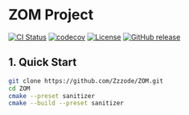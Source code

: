 # ZOM Project

[![CI Status](https://github.com/Zzzode/ZOM/actions/workflows/CI.yml/badge.svg)](https://github.com/Zzzode/ZOM/actions)
[![codecov](https://codecov.io/github/Zzzode/ZOM/graph/badge.svg?token=4EDVFZLDS2)](https://codecov.io/github/Zzzode/ZOM)
[![License](https://img.shields.io/github/license/Zzzode/ZOM)](https://github.com/Zzzode/ZOM/blob/main/LICENSE)
[![GitHub release](https://img.shields.io/github/v/release/Zzzode/ZOM)](https://github.com/Zzzode/ZOM/releases)

## 1. Quick Start

```bash
git clone https://github.com/Zzzode/ZOM.git
cd ZOM
cmake --preset sanitizer
cmake --build --preset sanitizer
```
